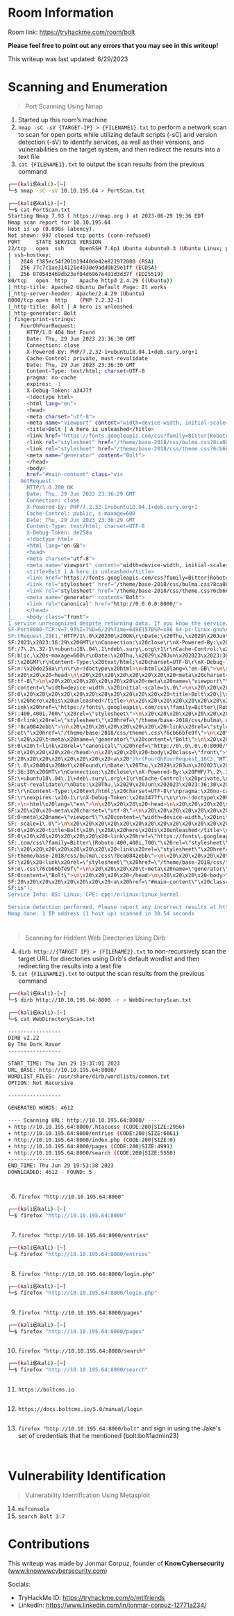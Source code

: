# Room Information

Room link: https://tryhackme.com/room/bolt

**Please feel free to point out any errors that you may see in this writeup!**

This writeup was last updated: 6/29/2023

# Scanning and Enumeration
> Port Scanning Using Nmap
1. Started up this room’s machine
2. `nmap -sC -sV {TARGET-IP} > {FILENAME1}.txt` to perform a network scan to scan for open ports while utilizing default scripts (-sC) and version detection (-sV) to identify services, as well as their versions, and vulnerabilities on the target system, and then redirect the results into a text file
3. `cat {FILENAME1}.txt` to output the scan results from the previous command
```bash
┌──(kali㉿kali)-[~]
└─$ nmap -sC -sV 10.10.195.64 > PortScan.txt
```
```bash
┌──(kali㉿kali)-[~]
└─$ cat PortScan.txt        
Starting Nmap 7.93 ( https://nmap.org ) at 2023-06-29 19:36 EDT
Nmap scan report for 10.10.195.64
Host is up (0.090s latency).
Not shown: 997 closed tcp ports (conn-refused)
PORT     STATE SERVICE VERSION
22/tcp   open  ssh     OpenSSH 7.6p1 Ubuntu 4ubuntu0.3 (Ubuntu Linux; protocol 2.0)
| ssh-hostkey: 
|   2048 f385ec54f201b19440de42e821972080 (RSA)
|   256 77c7c1ae314121e4930e9add0b29e1ff (ECDSA)
|_  256 070543469db23ef04d6967e491d3d37f (ED25519)
80/tcp   open  http    Apache httpd 2.4.29 ((Ubuntu))
|_http-title: Apache2 Ubuntu Default Page: It works
|_http-server-header: Apache/2.4.29 (Ubuntu)
8000/tcp open  http    (PHP 7.2.32-1)
|_http-title: Bolt | A hero is unleashed
|_http-generator: Bolt
| fingerprint-strings: 
|   FourOhFourRequest: 
|     HTTP/1.0 404 Not Found
|     Date: Thu, 29 Jun 2023 23:36:30 GMT
|     Connection: close
|     X-Powered-By: PHP/7.2.32-1+ubuntu18.04.1+deb.sury.org+1
|     Cache-Control: private, must-revalidate
|     Date: Thu, 29 Jun 2023 23:36:30 GMT
|     Content-Type: text/html; charset=UTF-8
|     pragma: no-cache
|     expires: -1
|     X-Debug-Token: a3477f
|     <!doctype html>
|     <html lang="en">
|     <head>
|     <meta charset="utf-8">
|     <meta name="viewport" content="width=device-width, initial-scale=1.0">
|     <title>Bolt | A hero is unleashed</title>
|     <link href="https://fonts.googleapis.com/css?family=Bitter|Roboto:400,400i,700" rel="stylesheet">
|     <link rel="stylesheet" href="/theme/base-2018/css/bulma.css?8ca0842ebb">
|     <link rel="stylesheet" href="/theme/base-2018/css/theme.css?6cb66bfe9f">
|     <meta name="generator" content="Bolt">
|     </head>
|     <body>
|     href="#main-content" class="vis
|   GetRequest: 
|     HTTP/1.0 200 OK
|     Date: Thu, 29 Jun 2023 23:36:29 GMT
|     Connection: close
|     X-Powered-By: PHP/7.2.32-1+ubuntu18.04.1+deb.sury.org+1
|     Cache-Control: public, s-maxage=600
|     Date: Thu, 29 Jun 2023 23:36:29 GMT
|     Content-Type: text/html; charset=UTF-8
|     X-Debug-Token: de258a
|     <!doctype html>
|     <html lang="en-GB">
|     <head>
|     <meta charset="utf-8">
|     <meta name="viewport" content="width=device-width, initial-scale=1.0">
|     <title>Bolt | A hero is unleashed</title>
|     <link href="https://fonts.googleapis.com/css?family=Bitter|Roboto:400,400i,700" rel="stylesheet">
|     <link rel="stylesheet" href="/theme/base-2018/css/bulma.css?8ca0842ebb">
|     <link rel="stylesheet" href="/theme/base-2018/css/theme.css?6cb66bfe9f">
|     <meta name="generator" content="Bolt">
|     <link rel="canonical" href="http://0.0.0.0:8000/">
|     </head>
|_    <body class="front">
1 service unrecognized despite returning data. If you know the service/version, please submit the following fingerprint at https://nmap.org/cgi-bin/submit.cgi?new-service :
SF-Port8000-TCP:V=7.93%I=7%D=6/29%Time=649E157B%P=x86_64-pc-linux-gnu%r(Ge
SF:tRequest,29E1,"HTTP/1\.0\x20200\x20OK\r\nDate:\x20Thu,\x2029\x20Jun\x20
SF:2023\x2023:36:29\x20GMT\r\nConnection:\x20close\r\nX-Powered-By:\x20PHP
SF:/7\.2\.32-1\+ubuntu18\.04\.1\+deb\.sury\.org\+1\r\nCache-Control:\x20pu
SF:blic,\x20s-maxage=600\r\nDate:\x20Thu,\x2029\x20Jun\x202023\x2023:36:29
SF:\x20GMT\r\nContent-Type:\x20text/html;\x20charset=UTF-8\r\nX-Debug-Toke
SF:n:\x20de258a\r\n\r\n<!doctype\x20html>\n<html\x20lang=\"en-GB\">\n\x20\
SF:x20\x20\x20<head>\n\x20\x20\x20\x20\x20\x20\x20\x20<meta\x20charset=\"u
SF:tf-8\">\n\x20\x20\x20\x20\x20\x20\x20\x20<meta\x20name=\"viewport\"\x20
SF:content=\"width=device-width,\x20initial-scale=1\.0\">\n\x20\x20\x20\x2
SF:0\x20\x20\x20\x20\x20\x20\x20\x20\x20\x20\x20\x20<title>Bolt\x20\|\x20A
SF:\x20hero\x20is\x20unleashed</title>\n\x20\x20\x20\x20\x20\x20\x20\x20<l
SF:ink\x20href=\"https://fonts\.googleapis\.com/css\?family=Bitter\|Roboto
SF::400,400i,700\"\x20rel=\"stylesheet\">\n\x20\x20\x20\x20\x20\x20\x20\x2
SF:0<link\x20rel=\"stylesheet\"\x20href=\"/theme/base-2018/css/bulma\.css\
SF:?8ca0842ebb\">\n\x20\x20\x20\x20\x20\x20\x20\x20<link\x20rel=\"styleshe
SF:et\"\x20href=\"/theme/base-2018/css/theme\.css\?6cb66bfe9f\">\n\x20\x20
SF:\x20\x20\t<meta\x20name=\"generator\"\x20content=\"Bolt\">\n\x20\x20\x2
SF:0\x20\t<link\x20rel=\"canonical\"\x20href=\"http://0\.0\.0\.0:8000/\">\
SF:n\x20\x20\x20\x20</head>\n\x20\x20\x20\x20<body\x20class=\"front\">\n\x
SF:20\x20\x20\x20\x20\x20\x20\x20<a\x20")%r(FourOhFourRequest,16C3,"HTTP/1
SF:\.0\x20404\x20Not\x20Found\r\nDate:\x20Thu,\x2029\x20Jun\x202023\x2023:
SF:36:30\x20GMT\r\nConnection:\x20close\r\nX-Powered-By:\x20PHP/7\.2\.32-1
SF:\+ubuntu18\.04\.1\+deb\.sury\.org\+1\r\nCache-Control:\x20private,\x20m
SF:ust-revalidate\r\nDate:\x20Thu,\x2029\x20Jun\x202023\x2023:36:30\x20GMT
SF:\r\nContent-Type:\x20text/html;\x20charset=UTF-8\r\npragma:\x20no-cache
SF:\r\nexpires:\x20-1\r\nX-Debug-Token:\x20a3477f\r\n\r\n<!doctype\x20html
SF:>\n<html\x20lang=\"en\">\n\x20\x20\x20\x20<head>\n\x20\x20\x20\x20\x20\
SF:x20\x20\x20<meta\x20charset=\"utf-8\">\n\x20\x20\x20\x20\x20\x20\x20\x2
SF:0<meta\x20name=\"viewport\"\x20content=\"width=device-width,\x20initial
SF:-scale=1\.0\">\n\x20\x20\x20\x20\x20\x20\x20\x20\x20\x20\x20\x20\x20\x2
SF:0\x20\x20<title>Bolt\x20\|\x20A\x20hero\x20is\x20unleashed</title>\n\x2
SF:0\x20\x20\x20\x20\x20\x20\x20<link\x20href=\"https://fonts\.googleapis\
SF:.com/css\?family=Bitter\|Roboto:400,400i,700\"\x20rel=\"stylesheet\">\n
SF:\x20\x20\x20\x20\x20\x20\x20\x20<link\x20rel=\"stylesheet\"\x20href=\"/
SF:theme/base-2018/css/bulma\.css\?8ca0842ebb\">\n\x20\x20\x20\x20\x20\x20
SF:\x20\x20<link\x20rel=\"stylesheet\"\x20href=\"/theme/base-2018/css/them
SF:e\.css\?6cb66bfe9f\">\n\x20\x20\x20\x20\t<meta\x20name=\"generator\"\x2
SF:0content=\"Bolt\">\n\x20\x20\x20\x20</head>\n\x20\x20\x20\x20<body>\n\x
SF:20\x20\x20\x20\x20\x20\x20\x20<a\x20href=\"#main-content\"\x20class=\"v
SF:is");
Service Info: OS: Linux; CPE: cpe:/o:linux:linux_kernel

Service detection performed. Please report any incorrect results at https://nmap.org/submit/ .
Nmap done: 1 IP address (1 host up) scanned in 30.54 seconds
```

#
> Scanning for Hiddent Web Directories Using Dirb
4. `dirb http://{TARGET IP} > {FILENAME2}.txt` to non-recursively scan the target URL for directories using Dirb's default wordlist and then redirecting the results into a text file
5. `cat {FILENAME2}.txt` to output the scan results from the previous command
```bash
┌──(kali㉿kali)-[~]
└─$ dirb http://10.10.195.64:8000 -r > WebDirectoryScan.txt
```
```bash
┌──(kali㉿kali)-[~]
└─$ cat WebDirectoryScan.txt 

-----------------
DIRB v2.22    
By The Dark Raver
-----------------

START_TIME: Thu Jun 29 19:37:01 2023
URL_BASE: http://10.10.195.64:8000/
WORDLIST_FILES: /usr/share/dirb/wordlists/common.txt
OPTION: Not Recursive

-----------------

GENERATED WORDS: 4612                                                          

---- Scanning URL: http://10.10.195.64:8000/ ----
+ http://10.10.195.64:8000/.htaccess (CODE:200|SIZE:2956)     
+ http://10.10.195.64:8000/entries (CODE:200|SIZE:6661)      
+ http://10.10.195.64:8000/index.php (CODE:200|SIZE:0)      
+ http://10.10.195.64:8000/pages (CODE:200|SIZE:4991)        
+ http://10.10.195.64:8000/search (CODE:200|SIZE:5550)                                                                                                                         
-----------------
END_TIME: Thu Jun 29 19:53:38 2023
DOWNLOADED: 4612 - FOUND: 5
```

#
>
6. `firefox "http://10.10.195.64:8000"`
```bash
┌──(kali㉿kali)-[~]
└─$ firefox "http://10.10.195.64:8000"
```

![]()

7. `firefox "http://10.10.195.64:8000/entries"`
```bash
┌──(kali㉿kali)-[~]
└─$ firefox "http://10.10.195.64:8000/entries"
```

![]()

8. `firefox "http://10.10.195.64:8000/login.php"`
```bash
┌──(kali㉿kali)-[~]
└─$ firefox "http://10.10.195.64:8000/login.php"
```

![]()

9. `firefox "http://10.10.195.64:8000/pages"`
```bash
┌──(kali㉿kali)-[~]
└─$ firefox "http://10.10.195.64:8000/pages"
```

![]()

10. `firefox "http://10.10.195.64:8000/search"`
```bash
┌──(kali㉿kali)-[~]
└─$ firefox "http://10.10.195.64:8000/search"
```

![]()

11. `https://boltcms.io`

![]()

12. `https://docs.boltcms.io/5.0/manual/login`

![]()

13. `firefox "http://10.10.195.64:8000/bolt"` and sign in using the Jake's set of credentials that he mentioned (bolt:bolt1admin23)

![]()

![]()

# Vulnerability Identification
> Vulnerability Identification Using Metasploit
14. `msfconsole`
15. `search Bolt 3.7`

# Contributions
This writeup was made by Jonmar Corpuz, founder of **KnowCybersecurity** (www.knowwwcybersecurity.com)


Socials:
* TryHackMe ID: https://tryhackme.com/p/mtlfriends
* LinkedIn: https://www.linkedin.com/in/jonmar-corpuz-12771a234/


